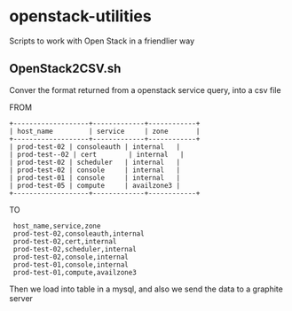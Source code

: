 # openstack-utilities
Scripts to work with Open Stack in a friendlier way


## OpenStack2CSV.sh
Conver the format returned from a openstack service query, into a csv file

 FROM
 ```
 +-------------------+-------------+------------+
 | host_name         | service     | zone       |
 +-------------------+-------------+------------+
 | prod-test-02 | consoleauth | internal   |
 | prod-test--02 | cert        | internal   |
 | prod-test-02 | scheduler   | internal   |
 | prod-test-02 | console     | internal   |
 | prod-test-01 | console     | internal   |
 | prod-test-05 | compute     | availzone3 |
 +-------------------+-------------+------------+
```
 TO
```
 host_name,service,zone
 prod-test-02,consoleauth,internal
 prod-test-02,cert,internal
 prod-test-02,scheduler,internal
 prod-test-02,console,internal
 prod-test-01,console,internal
 prod-test-01,compute,availzone3
```

Then we load into table in a mysql, and also we send the data to a graphite server
